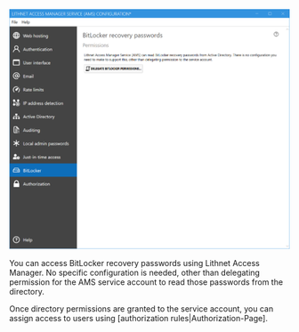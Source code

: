 
<img src="images/ui-page-bitlocker.png" alt="bitlocker" width="1000px">

You can access BitLocker recovery passwords using Lithnet Access Manager. No specific configuration is needed, other than delegating permission for the AMS service account to read those passwords from the directory.

Once directory permissions are granted to the service account, you can assign access to users using [authorization rules|Authorization-Page].